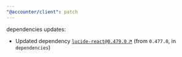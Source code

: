 ```yaml
---
"@accounter/client": patch
---
```

dependencies updates:
  - Updated dependency [`lucide-react@0.479.0` ↗︎](https://www.npmjs.com/package/lucide-react/v/0.479.0) (from `0.477.0`, in `dependencies`)
